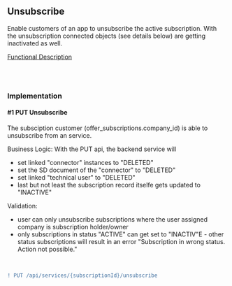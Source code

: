 ## Unsubscribe

Enable customers of an app to unsubscribe the active subscription.
With the unsubscription connected objects (see details below) are getting inactivated as well.

[Functional Description](/docs/05.%20Service(s)/03.%20Service%20Subscription/04.%20Service%20Unsubscribe.md)

<br>
<br>

### Implementation 

#### #1 PUT Unsubscribe

The subsciption customer (offer_subscriptions.company_id) is able to unsubscribe from an service.
<br>

Business Logic:
With the PUT api, the backend service will
* set linked "connector" instances to "DELETED"
* set the SD document of the "connector" to "DELETED"
* set linked "technical user" to "DELETED"
* last but not least the subscription record itselfe gets updated to "INACTIVE"

Validation:
* user can only unsubscribe subscriptions where the user assigned company is subscription holder/owner
* only subscriptions in status "ACTIVE" can get set to "INACTIV"E - other status subscriptions will result in an error "Subscription in wrong status. Action not possible."

<br>

```diff
! PUT /api/services/{subscriptionId}/unsubscribe
```

<br>
<br>
